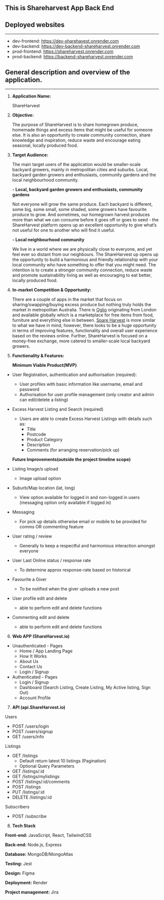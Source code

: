 ## This is Shareharvest App Back End 

## Deployed websites

---

- dev-frontend: https://dev-sharehavest.onrender.com
- dev-backend: https://dev-backend-shareharvest.onrender.com
- prod-frontend: https://shareharvest.onrender.com
- prod-backend: https://backend-shareharvest.onrender.com


## General description and overview of the application.

---

1. **Application Name:**

   ShareHarvest

2. **Objective:**

   The purpose of ShareHarvest is to share homegrown produce, homemade things and excess items that might be useful for someone else. It is also an opportunity to create community connection, share knowledge and inspiration, reduce waste and encourage eating seasonal, locally produced food.

3. **Target Audience:**

   The main target users of the application would be smaller-scale backyard growers, mainly in metropolitan cities and suburbs. Local, backyard garden growers and enthusiasts, community gardens and the local neighbourhood community.

   **- Local, backyard garden growers and enthusiasts, community gardens**

   Not everyone will grow the same produce. Each backyard is different, some big, some small, some shaded, some growers have favourite produce to grow. And sometimes, our homegrown harvest produces more than what we can consume before it goes off or goes to seed - the ShareHarvest platform opens up an excellent opportunity to give what’s not useful for one to another who will find it useful.

   **- Local neighbourhood community**

   We live in a world where we are physically close to everyone, and yet feel ever so distant from our neighbours. The ShareHarvest up opens up the opportunity to build a harmonious and friendly relationship with your local community who have something to offer that you might need. The intention is to create a stronger community connection, reduce waste and promote sustainability living as well as encouraging to eat better, locally produced food.

4. **In-market Competition & Opportunity:**

   There are a couple of apps in the market that focus on sharing/swapping/buying excess produce but nothing truly holds the market in metropolitan Australia. There is [Oglio](https://olioapp.com/en/) originating from London and available globally which is a marketplace for free items from food, furniture and everything else in between. [Spare Harvest](https://www.spareharvest.com/) is more similar to what we have in mind, however, there looks to be a huge opportunity in terms of improving features, functionality and overall user experience based on the reviews online. Further, ShareHarvest is focused on a money-free exchange, more catered to smaller-scale local backyard growers.

5. **Functionality & Features:**

   **Minimum Viable Product(MVP)**

- User Registration, authentication and authorisation (required):

  - User profiles with basic information like username, email and password
  - Authorisation for user profile management (only creator and admin can edit/delete a listing)

- Excess Harvest Listing and Search (required)

  - Users are able to create Excess Harvest Listings with details such as:
    - Title
    - Postcode
    - Product Category
    - Description
    - Comments (for arranging reservation/pick up)

  **Future Improvements(outside the project timeline scope)**

- Listing Image/s upload

  - Image upload option

- Suburb/Map location (lat, long)

  - View option available for logged in and non-logged in users (messaging option only available if logged in)

- Messaging

  - For pick up details otherwise email or mobile to be provided for comms OR commenting feature

- User rating / review

  - Generally to keep a respectful and harmonious interaction amongst everyone

- User Last Online status / response rate

  - To determine approx response-rate based on historical

- Favourite a Giver

  - To be notified when the giver uploads a new post

- User profile edit and delete

  - able to perform edit and delete functions

- Commenting edit and delete

  - able to perform edit and delete functions

6. **Web APP (ShareHarvest.io)**

- Unauthenticated - Pages
  - Home / App Landing Page
  - How It Works
  - About Us
  - Contact Us
  - Login / Signup
- Authenticated - Pages
  - Login / Signup
  - Dashboard (Search Listing, Create Listing, My Active listing, Sign Out)
  - Account Profile

7. **API (api.ShareHarvest.io)**

Users

- POST /users/login
- POST /users/signup
- GET /users/info

Listings

- GET /listings
  - Default return latest 10 listings (Pagination)
  - Optional Query Parameters
- GET /listings/:id
- GET /listings/mylistings
- POST /listings/:id/comments
- POST /listings
- PUT /listings/:id
- DELETE /listings/:id

Subscribers

- POST /subscribe

8.  **Tech Stack**

**Front-end:** JavaScript, React, TailwindCSS

**Back-end:** Node.js, Express

**Database:** MongoDB/MongoAtlas

**Testing:** Jest

**Design:** Figma

**Deployment:** Render

**Project management:** Jira